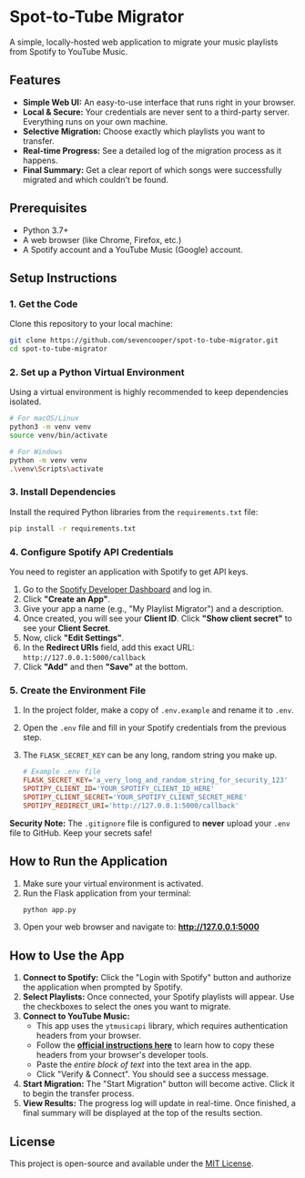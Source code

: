 # Spot-to-Tube Migrator

A simple, locally-hosted web application to migrate your music playlists from Spotify to YouTube Music.

<!-- Add a screenshot of the app in action here -->
 

## Features

-   **Simple Web UI:** An easy-to-use interface that runs right in your browser.
-   **Local & Secure:** Your credentials are never sent to a third-party server. Everything runs on your own machine.
-   **Selective Migration:** Choose exactly which playlists you want to transfer.
-   **Real-time Progress:** See a detailed log of the migration process as it happens.
-   **Final Summary:** Get a clear report of which songs were successfully migrated and which couldn't be found.

## Prerequisites

-   Python 3.7+
-   A web browser (like Chrome, Firefox, etc.)
-   A Spotify account and a YouTube Music (Google) account.

## Setup Instructions

### 1. Get the Code

Clone this repository to your local machine:
```bash
git clone https://github.com/sevencooper/spot-to-tube-migrator.git
cd spot-to-tube-migrator
```

### 2. Set up a Python Virtual Environment

Using a virtual environment is highly recommended to keep dependencies isolated.

```bash
# For macOS/Linux
python3 -m venv venv
source venv/bin/activate

# For Windows
python -m venv venv
.\venv\Scripts\activate
```

### 3. Install Dependencies

Install the required Python libraries from the `requirements.txt` file:
```bash
pip install -r requirements.txt
```

### 4. Configure Spotify API Credentials

You need to register an application with Spotify to get API keys.

1.  Go to the [Spotify Developer Dashboard](https://developer.spotify.com/dashboard/applications) and log in.
2.  Click **"Create an App"**.
3.  Give your app a name (e.g., "My Playlist Migrator") and a description.
4.  Once created, you will see your **Client ID**. Click **"Show client secret"** to see your **Client Secret**.
5.  Now, click **"Edit Settings"**.
6.  In the **Redirect URIs** field, add this exact URL: `http://127.0.0.1:5000/callback`
7.  Click **"Add"** and then **"Save"** at the bottom.

### 5. Create the Environment File

1.  In the project folder, make a copy of `.env.example` and rename it to `.env`.
2.  Open the `.env` file and fill in your Spotify credentials from the previous step.
3.  The `FLASK_SECRET_KEY` can be any long, random string you make up.

    ```ini
    # Example .env file
    FLASK_SECRET_KEY='a_very_long_and_random_string_for_security_123'
    SPOTIPY_CLIENT_ID='YOUR_SPOTIFY_CLIENT_ID_HERE'
    SPOTIPY_CLIENT_SECRET='YOUR_SPOTIFY_CLIENT_SECRET_HERE'
    SPOTIPY_REDIRECT_URI='http://127.0.0.1:5000/callback'
    ```
**Security Note:** The `.gitignore` file is configured to **never** upload your `.env` file to GitHub. Keep your secrets safe!

## How to Run the Application

1.  Make sure your virtual environment is activated.
2.  Run the Flask application from your terminal:
    ```bash
    python app.py
    ```
3.  Open your web browser and navigate to: **http://127.0.0.1:5000**

## How to Use the App

1.  **Connect to Spotify:** Click the "Login with Spotify" button and authorize the application when prompted by Spotify.
2.  **Select Playlists:** Once connected, your Spotify playlists will appear. Use the checkboxes to select the ones you want to migrate.
3.  **Connect to YouTube Music:**
    *   This app uses the `ytmusicapi` library, which requires authentication headers from your browser.
    *   Follow the **[official instructions here](https://ytmusicapi.readthedocs.io/en/stable/setup/browser.html)** to learn how to copy these headers from your browser's developer tools.
    *   Paste the *entire block of text* into the text area in the app.
    *   Click "Verify & Connect". You should see a success message.
4.  **Start Migration:** The "Start Migration" button will become active. Click it to begin the transfer process.
5.  **View Results:** The progress log will update in real-time. Once finished, a final summary will be displayed at the top of the results section.

## License

This project is open-source and available under the [MIT License](LICENSE).
